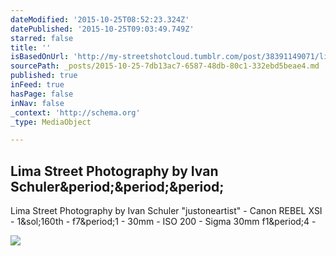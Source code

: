 ```yaml
---
dateModified: '2015-10-25T08:52:23.324Z'
datePublished: '2015-10-25T09:03:49.749Z'
starred: false
title: ''
isBasedOnUrl: 'http://my-streetshotcloud.tumblr.com/post/38391149071/lima-street-photography-by-ivan-schuler'
sourcePath: _posts/2015-10-25-7db13ac7-6587-48db-80c1-332ebd5beae4.md
published: true
inFeed: true
hasPage: false
inNav: false
_context: 'http://schema.org'
_type: MediaObject

---
```

<article style=""><h1>Lima Street Photography by Ivan Schuler&amp;period;&amp;period;&amp;period;</h1><p>Lima Street Photography by Ivan Schuler "justoneartist" - Canon REBEL XSI - 1&amp;sol;160th - f7&amp;period;1 - 30mm - ISO 200 - Sigma 30mm f1&amp;period;4 -</p><img src="http://40.media.tumblr.com/f9562a6ec28476267928a92938376795/tumblr_mfcae9hKzc1rzlmeco1_500.jpg" /></article>